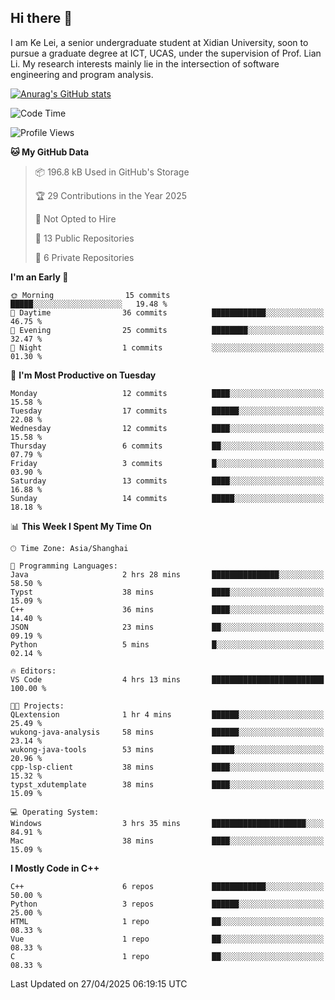 ## Hi there 👋
I am Ke Lei, a senior undergraduate student at Xidian University, soon to pursue a graduate degree at ICT, UCAS, under the supervision of Prof. Lian Li. My research interests mainly lie in the intersection of software engineering and program analysis.
<!--
**KrystalRay/KrystalRay** is a ✨ _special_ ✨ repository because its `README.md` (this file) appears on your GitHub profile.

Here are some ideas to get you started:

- 🔭 I’m currently working on ...
- 🌱 I’m currently learning ...
- 👯 I’m looking to collaborate on ...
- 🤔 I’m looking for help with ...
- 💬 Ask me about ...
- 📫 How to reach me: ...
- 😄 Pronouns: ...
- ⚡ Fun fact: ...
-->
[![Anurag's GitHub stats](https://github-readme-stats.vercel.app/api?username=KrystalRay)](https://github.com/anuraghazra/github-readme-stats)
<!--START_SECTION:waka-->
![Code Time](http://img.shields.io/badge/Code%20Time-4%20hrs%2030%20mins-blue)

![Profile Views](http://img.shields.io/badge/Profile%20Views-18-blue)

**🐱 My GitHub Data** 

> 📦 196.8 kB Used in GitHub's Storage 
 > 
> 🏆 29 Contributions in the Year 2025
 > 
> 🚫 Not Opted to Hire
 > 
> 📜 13 Public Repositories 
 > 
> 🔑 6 Private Repositories 
 > 
**I'm an Early 🐤** 

```text
🌞 Morning                15 commits          █████░░░░░░░░░░░░░░░░░░░░   19.48 % 
🌆 Daytime                36 commits          ████████████░░░░░░░░░░░░░   46.75 % 
🌃 Evening                25 commits          ████████░░░░░░░░░░░░░░░░░   32.47 % 
🌙 Night                  1 commits           ░░░░░░░░░░░░░░░░░░░░░░░░░   01.30 % 
```
📅 **I'm Most Productive on Tuesday** 

```text
Monday                   12 commits          ████░░░░░░░░░░░░░░░░░░░░░   15.58 % 
Tuesday                  17 commits          ██████░░░░░░░░░░░░░░░░░░░   22.08 % 
Wednesday                12 commits          ████░░░░░░░░░░░░░░░░░░░░░   15.58 % 
Thursday                 6 commits           ██░░░░░░░░░░░░░░░░░░░░░░░   07.79 % 
Friday                   3 commits           █░░░░░░░░░░░░░░░░░░░░░░░░   03.90 % 
Saturday                 13 commits          ████░░░░░░░░░░░░░░░░░░░░░   16.88 % 
Sunday                   14 commits          █████░░░░░░░░░░░░░░░░░░░░   18.18 % 
```


📊 **This Week I Spent My Time On** 

```text
🕑︎ Time Zone: Asia/Shanghai

💬 Programming Languages: 
Java                     2 hrs 28 mins       ███████████████░░░░░░░░░░   58.50 % 
Typst                    38 mins             ████░░░░░░░░░░░░░░░░░░░░░   15.09 % 
C++                      36 mins             ████░░░░░░░░░░░░░░░░░░░░░   14.40 % 
JSON                     23 mins             ██░░░░░░░░░░░░░░░░░░░░░░░   09.19 % 
Python                   5 mins              █░░░░░░░░░░░░░░░░░░░░░░░░   02.14 % 

🔥 Editors: 
VS Code                  4 hrs 13 mins       █████████████████████████   100.00 % 

🐱‍💻 Projects: 
QLextension              1 hr 4 mins         ██████░░░░░░░░░░░░░░░░░░░   25.49 % 
wukong-java-analysis     58 mins             ██████░░░░░░░░░░░░░░░░░░░   23.14 % 
wukong-java-tools        53 mins             █████░░░░░░░░░░░░░░░░░░░░   20.96 % 
cpp-lsp-client           38 mins             ████░░░░░░░░░░░░░░░░░░░░░   15.32 % 
typst_xdutemplate        38 mins             ████░░░░░░░░░░░░░░░░░░░░░   15.09 % 

💻 Operating System: 
Windows                  3 hrs 35 mins       █████████████████████░░░░   84.91 % 
Mac                      38 mins             ████░░░░░░░░░░░░░░░░░░░░░   15.09 % 
```

**I Mostly Code in C++** 

```text
C++                      6 repos             ████████████░░░░░░░░░░░░░   50.00 % 
Python                   3 repos             ██████░░░░░░░░░░░░░░░░░░░   25.00 % 
HTML                     1 repo              ██░░░░░░░░░░░░░░░░░░░░░░░   08.33 % 
Vue                      1 repo              ██░░░░░░░░░░░░░░░░░░░░░░░   08.33 % 
C                        1 repo              ██░░░░░░░░░░░░░░░░░░░░░░░   08.33 % 
```




 Last Updated on 27/04/2025 06:19:15 UTC
<!--END_SECTION:waka-->
